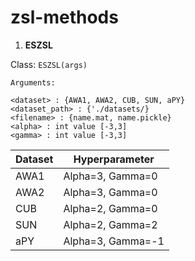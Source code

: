 # zsl-methods

1. **ESZSL**

Class: `ESZSL(args)`

```
Arguments:

<dataset> : {AWA1, AWA2, CUB, SUN, aPY}
<dataset_path> : {'./datasets/}
<filename> : {name.mat, name.pickle}
<alpha> : int value [-3,3] 
<gamma> : int value [-3,3]
```

| Dataset | Hyperparameter |
| ----------- | ----------- |
| AWA1 | Alpha=3, Gamma=0 |
| AWA2 | Alpha=3, Gamma=0 |
| CUB | Alpha=2, Gamma=0 |
| SUN | Alpha=2, Gamma=2 |
| aPY | Alpha=3, Gamma=-1 |




